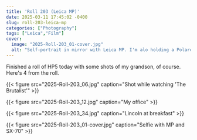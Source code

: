 ```yaml
---
title: 'Roll 203 (Leica MP)'
date: 2025-03-11 17:45:02 -0400
slug: roll-203-leica-mp
categories: ["Photography"]
tags: ["Leica","Film"]
cover: 
  image: "2025-Roll-203_01-cover.jpg"
  alt: "Self-portrait in mirror with Leica MP. I'm alo holding a Polaroid SX-70"
---
```


Finished a roll of HP5 today with some shots of my grandson, of course. Here's 4 from the roll.

{{< figure src="2025-Roll-203_06.jpg" caption="Shot while watching 'The Brutalist'" >}}

{{< figure src="2025-Roll-203_12.jpg" caption="My office" >}}

{{< figure src="2025-Roll-203_34.jpg" caption="Lincoln at breakfast" >}}

{{< figure src="2025-Roll-203_01-cover.jpg" caption="Selfie with MP and SX-70" >}}

